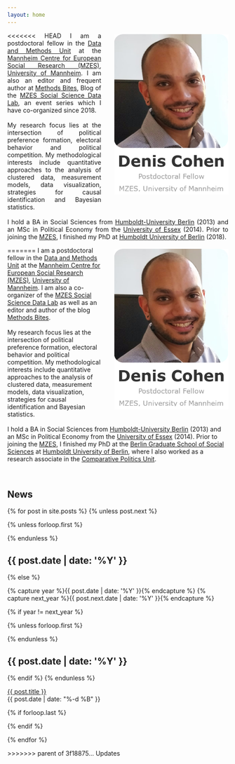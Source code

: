 ```yaml
---
layout: home
---
```


<p style="text-align:justify">
<<<<<<< HEAD
        <img alt="Denis Cohen" src="assets/images/logo5.1.png"
        style="float:right;margin:5px 0px 10px
        30px;width:260px">
        I am a postdoctoral fellow in the <a
        href="https://www.mzes.uni-mannheim.de/d7/en/dm-unit">Data and Methods Unit</a> at the <a
        href="https://www.mzes.uni-mannheim.de/d7/en">Mannheim Centre for European Social Research (MZES)</a>, <a
        href="https://www.uni-mannheim.de/en/">University of Mannheim</a>. I am also an editor and frequent author at <a
        href="https://www.mzes.uni-mannheim.de/socialsciencedatalab/">Methods Bites</a>, Blog of the <a
        href="https://www.mzes.uni-mannheim.de/socialsciencedatalab/page/about/">MZES Social Science Data Lab</a>, an event series which I have co-organized since 2018. <br>  <br>
        My research focus lies at the intersection of political preference formation, electoral behavior
        and political competition.
        My methodological interests include quantitative approaches to the
        analysis of clustered data, measurement models, data visualization, strategies for causal
        identification and Bayesian statistics. <br> <br>
        I hold a BA in Social Sciences from
        <a href="https://www.hu-berlin.de/">Humboldt-University Berlin</a> (2013) and an MSc in Political Economy
        from the <a href="http://essex.ac.uk/">University of Essex</a> (2014).
        Prior to joining the <a
        href="https://www.mzes.uni-mannheim.de/d7/en">MZES</a>, I finished my PhD at <a href="https://www.hu-berlin.de/">Humboldt University of Berlin</a> (2018).
</p>
=======
 <img alt="Denis Cohen" src="assets/images/logo5.1.png"
 style="float:right;margin:5px 0px 10px
 30px;width:260px">
 I am a postdoctoral fellow in the <a
 href="https://www.mzes.uni-mannheim.de/d7/en/dm-unit">Data and Methods Unit</a> at the <a
 href="https://www.mzes.uni-mannheim.de/d7/en">Mannheim Centre for European Social Research (MZES)</a>, <a
 href="https://www.uni-mannheim.de/en/">University of Mannheim</a>. I am also a co-organizer of the <a
 href="https://www.mzes.uni-mannheim.de/socialsciencedatalab/page/about/">MZES Social Science Data Lab</a> as well as an editor and author of the blog <a
 href="https://www.mzes.uni-mannheim.de/socialsciencedatalab/">Methods Bites</a>. <br>  <br>
 My research focus lies at the intersection of political preference formation, electoral behavior
 and political competition.
 My methodological interests include quantitative approaches to the
 analysis of clustered data, measurement models, data visualization, strategies for causal
 identification and Bayesian statistics. <br> <br>
 I hold a BA in Social Sciences from
 <a href="https://www.hu-berlin.de/">Humboldt-University Berlin</a> (2013) and an MSc in Political Economy
 from the <a href="http://essex.ac.uk/">University of Essex</a> (2014).
 Prior to joining the <a
 href="https://www.mzes.uni-mannheim.de/d7/en">MZES</a>, I finished my PhD at the <a href="https://www.bgss.hu-berlin.de/de/bgss/">Berlin Graduate School
 of Social Sciences</a> at <a href="https://www.hu-berlin.de/">Humboldt University of Berlin</a>, where I also worked as a research associate in the <a href="https://www.sowi.hu-berlin.de/en/lehrbereiche-en/comppol-en">Comparative Politics Unit</a>.</p>
 <br/>


<h2 id="news">News</h2>

<section class="archive">
{% for post in site.posts %}
{% unless post.next %}

  {% unless forloop.first %}
    </div>
  </div>
  {% endunless %}

  <div class="archive-item fadeInDown animated">
    <h2>{{ post.date | date: '%Y' }}</h2>
    <div>

{% else %}

{% capture year %}{{ post.date | date: '%Y' }}{% endcapture %}
{% capture next_year %}{{ post.next.date | date: '%Y' }}{% endcapture %}

{% if year != next_year %}

  {% unless forloop.first %}
    </div>
  </div>
  {% endunless %}

  <div class="archive-item fadeInDown animated">
    <h2>{{ post.date | date: '%Y' }}</h2>
    <div>

{% endif %}
{% endunless %}

  <article>
    <a href="{{ post.url | absolute_url }}" title="{{ post.title }}">{{ post.title }}</a>
    <div class="post-date">
      <time datetime="{{ post.date | date: '%Y-%m-%d' }}">{{ post.date | date: "%-d %B" }}</time>
    </div>
  </article>

  {% if forloop.last %}
    </div>
  </div>
  {% endif %}

{% endfor %}
</section>
>>>>>>> parent of 3f18875... Updates

